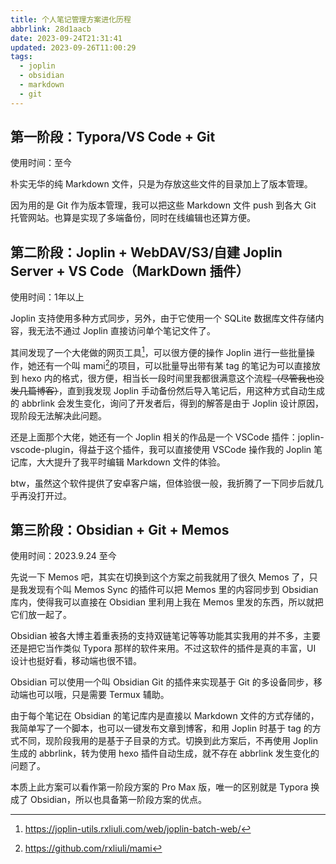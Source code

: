 ```yaml
---
title: 个人笔记管理方案进化历程
abbrlink: 28d1aacb
date: 2023-09-24T21:31:41
updated: 2023-09-26T11:00:29
tags:
  - joplin
  - obsidian
  - markdown
  - git
---
```


## 第一阶段：Typora/VS Code + Git

使用时间：至今

朴实无华的纯 Markdown 文件，只是为存放这些文件的目录加上了版本管理。

因为用的是 Git 作为版本管理，我可以把这些 Markdown 文件 push 到各大 Git 托管网站。也算是实现了多端备份，同时在线编辑也还算方便。

## 第二阶段：Joplin + WebDAV/S3/自建 Joplin Server + VS Code（MarkDown 插件）

使用时间：1年以上

Joplin 支持使用多种方式同步，另外，由于它使用一个 SQLite 数据库文件存储内容，我无法不通过 Joplin 直接访问单个笔记文件了。

其间发现了一个大佬做的网页工具[^1]，可以很方便的操作 Joplin 进行一些批量操作，她还有一个叫 mami[^2]的项目，可以批量导出带有某 tag 的笔记为可以直接放到 hexo 内的格式，很方便，相当长一段时间里我都很满意这个流程~~（尽管我也没发几篇博客）~~，直到我发现 Joplin 手动备份然后导入笔记后，用这种方式自动生成的 abbrlink 会发生变化，询问了开发者后，得到的解答是由于 Joplin 设计原因，现阶段无法解决此问题。

还是上面那个大佬，她还有一个 Joplin 相关的作品是一个 VSCode 插件：joplin-vscode-plugin，得益于这个插件，我可以直接使用 VSCode 操作我的 Joplin 笔记库，大大提升了我平时编辑 Markdown 文件的体验。

btw，虽然这个软件提供了安卓客户端，但体验很一般，我折腾了一下同步后就几乎再没打开过。

## 第三阶段：Obsidian + Git + Memos

使用时间：2023.9.24 至今

先说一下 Memos 吧，其实在切换到这个方案之前我就用了很久 Memos 了，只是我发现有个叫 Memos Sync 的插件可以把 Memos 里的内容同步到 Obsidian 库内，使得我可以直接在 Obsidian 里利用上我在 Memos 里发的东西，所以就把它们放一起了。

Obsidian 被各大博主着重表扬的支持双链笔记等等功能其实我用的并不多，主要还是把它当作类似 Typora 那样的软件来用。不过这软件的插件是真的丰富，UI 设计也挺好看，移动端也很不错。

Obsidian 可以使用一个叫 Obsidian Git 的插件来实现基于 Git 的多设备同步，移动端也可以哦，只是需要 Termux 辅助。

由于每个笔记在 Obsidian 的笔记库内是直接以 Markdown 文件的方式存储的，我简单写了一个脚本，也可以一键发布文章到博客，和用 Joplin 时基于 tag 的方式不同，现阶段我用的是基于子目录的方式。切换到此方案后，不再使用 Joplin 生成的 abbrlink，转为使用 hexo 插件自动生成，就不存在 abbrlink 发生变化的问题了。

本质上此方案可以看作第一阶段方案的 Pro Max 版，唯一的区别就是 Typora 换成了 Obsidian，所以也具备第一阶段方案的优点。

[^1]: <https://joplin-utils.rxliuli.com/web/joplin-batch-web/>
[^2]: <https://github.com/rxliuli/mami>
